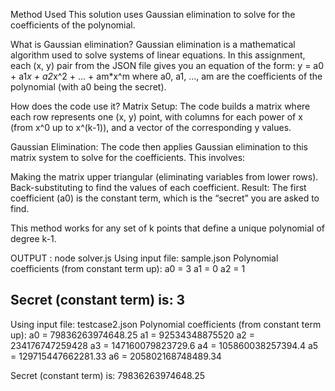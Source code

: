 Method Used
This solution uses Gaussian elimination to solve for the coefficients of the polynomial.

What is Gaussian elimination?
Gaussian elimination is a mathematical algorithm used to solve systems of linear equations. In this assignment, each (x, y) pair from the JSON file gives you an equation of the form:
y = a0 + a1*x + a2*x^2 + ... + am*x^m
where a0, a1, ..., am are the coefficients of the polynomial (with a0 being the secret).

How does the code use it?
Matrix Setup:
The code builds a matrix where each row represents one (x, y) point, with columns for each power of x (from x^0 up to x^(k-1)), and a vector of the corresponding y values.

Gaussian Elimination:
The code then applies Gaussian elimination to this matrix system to solve for the coefficients. This involves:

Making the matrix upper triangular (eliminating variables from lower rows).
Back-substituting to find the values of each coefficient.
Result:
The first coefficient (a0) is the constant term, which is the “secret” you are asked to find.

This method  works for any set of k points that define a unique polynomial of degree k-1.

OUTPUT :
node solver.js
Using input file: sample.json
Polynomial coefficients (from constant term up):
a0 = 3
a1 = 0
a2 = 1

Secret (constant term) is: 3
------------------------------------------
Using input file: testcase2.json
Polynomial coefficients (from constant term up):
a0 = 79836263974648.25
a1 = 92534348875520
a2 = 234176747259428
a3 = 147160079823729.6
a4 = 105860038257394.4
a5 = 129715447662281.33
a6 = 205802168748489.34

Secret (constant term) is: 79836263974648.25
